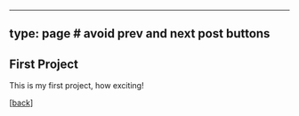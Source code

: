 
---
type: page # avoid prev and next post buttons
---


## First Project

This is my first project, how exciting!

[[back](/projects)]